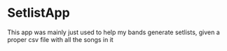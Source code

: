 # SetlistApp
This app was mainly just used to help my bands generate setlists, given a proper csv file with all the songs in it
